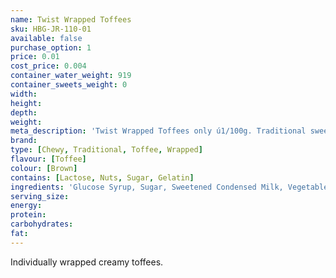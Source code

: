 ```yaml
---
name: Twist Wrapped Toffees
sku: HBG-JR-110-01
available: false
purchase_option: 1
price: 0.01
cost_price: 0.004
container_water_weight: 919
container_sweets_weight: 0
width: 
height: 
depth: 
weight: 
meta_description: 'Twist Wrapped Toffees only ú1/100g. Traditional sweets and more at Humbugs Confectionery Store. Specialists in satisfying your sweet tooth!'
brand: 
type: [Chewy, Traditional, Toffee, Wrapped]
flavour: [Toffee]
colour: [Brown]
contains: [Lactose, Nuts, Sugar, Gelatin]
ingredients: 'Glucose Syrup, Sugar, Sweetened Condensed Milk, Vegetable Oil, Butter, Salt, Emulsifier: E471; Flavourings'
serving_size: 
energy: 
protein: 
carbohydrates: 
fat: 
---
```

Individually wrapped creamy toffees.